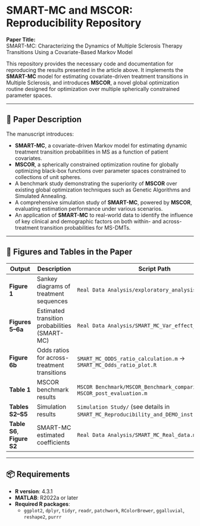 # SMART-MC and MSCOR: Reproducibility Repository

**Paper Title:**  
SMART-MC: Characterizing the Dynamics of Multiple Sclerosis Therapy Transitions Using a Covariate-Based Markov Model 

This repository provides the necessary code and documentation for reproducing the results presented in the article above. It implements the **SMART-MC** model for estimating covariate-driven treatment transitions in Multiple Sclerosis, and introduces **MSCOR**, a novel global optimization routine designed for optimization over multiple spherically constrained parameter spaces.

---

## 📄 Paper Description

The manuscript introduces:

- **SMART-MC**, a covariate-driven Markov model for estimating dynamic treatment transition probabilities in MS as a function of patient covariates.
- **MSCOR**, a spherically constrained optimization routine for globally optimizing black-box functions over parameter spaces constrained to collections of unit spheres.
- A benchmark study demonstrating the superiority of **MSCOR** over existing global optimization techniques such as Genetic Algorithms and Simulated Annealing.
- A comprehensive simulation study of **SMART-MC**, powered by **MSCOR**, evaluating estimation performance under various scenarios.
- An application of **SMART-MC** to real-world data to identify the influence of key clinical and demographic factors on both within- and across-treatment transition probabilities for MS-DMTs.

---

## 🧮 Figures and Tables in the Paper

| Output        | Description                                | Script Path                            |
|---------------|--------------------------------------------|----------------------------------------|
| **Figure 1**  | Sankey diagrams of treatment sequences     | `Real Data Analysis/exploratory_analysis.R` |
| **Figures 5–6a** | Estimated transition probabilities (SMART-MC) | `Real Data Analysis/SMART_MC_Var_effect_plot.R` |
| **Figure 6b** | Odds ratios for across-treatment transitions | `SMART_MC_ODDS_ratio_calculation.m` → `SMART_MC_Odds_ratio_plot.R` |
| **Table 1**   | MSCOR benchmark results                    | `MSCOR Benchmark/MSCOR_Benchmark_comparison.m` → `MSCOR_post_evaluation.m` |
| **Tables S2–S5** | Simulation results                       | `Simulation Study/` (see details in `SMART_MC_Reproducibility_and_DEMO_instructions.pdf`)        |
| **Table S6**, **Figure S2** | SMART-MC estimated coefficients | `Real Data Analysis/SMART_MC_Real_data.m` |

---

## 📦 Requirements

- **R version**: 4.3.1  
- **MATLAB**: R2022a or later  
- **Required R packages**:
  - `ggplot2`, `dplyr`, `tidyr`, `readr`, `patchwork`, `RColorBrewer`, `ggalluvial`, `reshape2`, `purrr`

